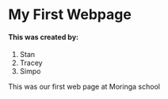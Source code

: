 # My First Webpage
#### This was created by:
1. Stan
2. Tracey
3. Simpo

This was our first web page at Moringa school

